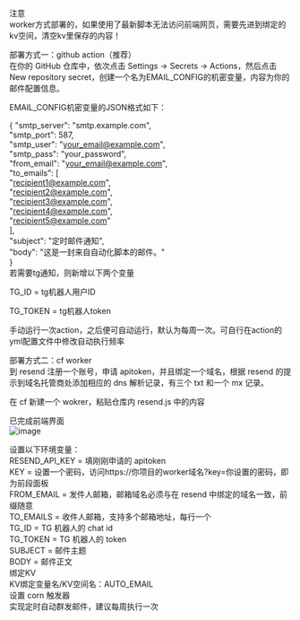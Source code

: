 注意  
worker方式部署的，如果使用了最新脚本无法访问前端网页，需要先进到绑定的kv空间，清空kv里保存的内容！  

部署方式一：github action（推荐）  
在你的 GitHub 仓库中，依次点击 Settings -> Secrets -> Actions，然后点击 New repository secret，创建一个名为EMAIL_CONFIG的机密变量，内容为你的邮件配置信息。  

EMAIL_CONFIG机密变量的JSON格式如下：  

{
  "smtp_server": "smtp.example.com",  
  "smtp_port": 587,  
  "smtp_user": "your_email@example.com",  
  "smtp_pass": "your_password",  
  "from_email": "your_email@example.com",  
  "to_emails": [  
    "recipient1@example.com",  
    "recipient2@example.com",  
    "recipient3@example.com",  
    "recipient4@example.com",  
    "recipient5@example.com"  
  ],  
  "subject": "定时邮件通知",  
  "body": "这是一封来自自动化脚本的邮件。"  
}  
若需要tg通知，则新增以下两个变量  

TG_ID = tg机器人用户ID  

TG_TOKEN = tg机器人token  

手动运行一次action，之后便可自动运行，默认为每周一次。可自行在action的yml配置文件中修改自动执行频率  

部署方式二：cf worker  
到 resend 注册一个账号，申请 apitoken，并且绑定一个域名，根据 resend 的提示到域名托管商处添加相应的 dns 解析记录，有三个 txt 和一个 mx 记录。  

在 cf 新建一个 wokrer，粘贴仓库内 resend.js 中的内容  

已完成前端界面  
![image](https://github.com/user-attachments/assets/707d39b4-a866-4ae7-916b-c942b12ab7cb)
  
设置以下环境变量：  
RESEND_API_KEY = 填刚刚申请的 apitoken  
KEY = 设置一个密码，访问https://你项目的worker域名?key=你设置的密码，即为前段面板  
FROM_EMAIL = 发件人邮箱，邮箱域名必须与在 resend 中绑定的域名一致，前缀随意  
TO_EMAILS = 收件人邮箱，支持多个邮箱地址，每行一个  
TG_ID = TG 机器人的 chat id  
TG_TOKEN = TG 机器人的 token  
SUBJECT = 邮件主题  
BODY = 邮件正文  
绑定KV  
KV绑定变量名/KV空间名：AUTO_EMAIL  
设置 corn 触发器  
实现定时自动群发邮件，建议每周执行一次  
